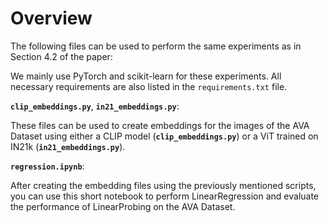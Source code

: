 # Overview

The following files can be used to perform the same experiments as in Section 4.2 of the paper:

We mainly use PyTorch and scikit-learn for these experiments. All necessary requirements are also listed in the `requirements.txt` file.

**`clip_embeddings.py`**, **`in21_embeddings.py`**:

These files can be used to create embeddings for the images of the AVA Dataset using either a CLIP model (**`clip_embeddings.py`**) or a ViT trained on IN21k (**`in21_embeddings.py`**).

**`regression.ipynb`**:

After creating the embedding files using the previously mentioned scripts, you can use this short notebook to perform LinearRegression and evaluate the performance of LinearProbing on the AVA Dataset.
